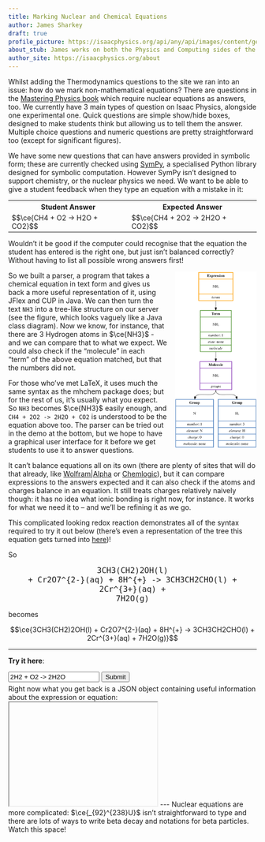 ```yaml
---
title: Marking Nuclear and Chemical Equations
author: James Sharkey
draft: true
profile_picture: https://isaacphysics.org/api/any/api/images/content/general_pages/about_us/photos/js.png
about_stub: James works on both the Physics and Computing sides of the Isaac Physics project, having previously worked on the Dynamics and Maths questions.
author_site: https://isaacphysics.org/about
---
```

Whilst adding the Thermodynamics questions to the site we ran into an issue: how do we mark non-mathematical equations? There are questions in the <a href="https://isaacphysics.org/book" target="_blank">Mastering Physics book</a> which require nuclear equations as answers, too. We currently have 3 main types of question on Isaac Physics, alongside one experimental one. Quick questions are simple show/hide boxes, designed to make students think but allowing us to tell them the answer. Multiple choice questions and numeric questions are pretty straightforward too (except for significant figures).

We have some new questions that can have answers provided in symbolic form; these are currently checked using <a href="http://www.sympy.org/en/index.html" target="_blank">SymPy</a>, a specialised Python library designed for symbolic computation. However SymPy isn’t designed to support chemistry, or the nuclear physics we need. We want to be able to give a student feedback when they type an equation with a mistake in it:

<table>
  <tr>
    <th>Student Answer</th>
    <th>Expected Answer</th>
  </tr>
  <tr>
    <td>$$\ce{CH4 + O2 -> H2O + CO2}$$</td>
    <td>$$\ce{CH4 + 2O2 -> 2H2O + CO2}$$</td>
  </tr>
</table>

Wouldn’t it be good if the computer could recognise that the equation the student has entered is the right one, but just isn’t balanced correctly? Without having to list all possible wrong answers first!

<img src="/images/simple_syntax_tree.svg" style="width:33%;float:right;margin-left:15px;">

So we built a parser, a program that takes a chemical equation in text form and gives us back a more useful representation of it, using JFlex and CUP in Java. We can then turn the text `NH3` into a tree-like structure on our server (see the figure, which looks vaguely like a Java class diagram). Now we know, for instance, that there are 3 Hydrogen atoms in $\ce{NH3}$ - and we can compare that to what we expect. We could also check if the “molecule” in each “term” of the above equation matched, but that the numbers did not.

For those who’ve met LaTeX, it uses much the same syntax as the mhchem package does; but for the rest of us, it’s usually what you expect. So `NH3` becomes $\ce{NH3}$ easily enough, and `CH4 + 2O2 -> 2H2O + CO2` is understood to be the equation above too. The parser can be tried out in the demo at the bottom, but we hope to have a graphical user interface for it before we get students to use it to answer questions.

It can’t balance equations all on its own (there are plenty of sites that will do that already, like <a href="https://www.wolframalpha.com/" target="_blank">Wolfram\|Alpha</a> or <a href="http://cs.mcgill.ca/~npaun/projects/chemlogic" target="_blank">Chemlogic</a>), but it can compare expressions to the answers expected and it can also check if the atoms and charges balance in an equation. It still treats charges relatively naively though: it has no idea what ionic bonding is right now, for instance. It works for what we need it to – and we’ll be refining it as we go.

This complicated looking redox reaction demonstrates all of the syntax required to try it out below (there’s even a representation of the tree this equation gets turned into <a href="/images/complex_syntax_tree.svg" target="_blank">here</a>)!

So

<code style="font-size: 1rem;display:block;text-align:center;">3CH3(CH2)2OH(l) + Cr2O7^{2-}(aq) + 8H^{+} -> 3CH3CH2CHO(l) + 2Cr^{3+}(aq) + 7H2O(g)</code>

becomes

$$\ce{3CH3(CH2)2OH(l) + Cr2O7^{2-}(aq) + 8H^{+} -> 3CH3CH2CHO(l) + 2Cr^{3+}(aq) + 7H2O(g)}$$

---
**Try it here**:
<form action="/container/labs-chemistry-checker/parse" method="post" target="result-frame" style="margin-bottom:5px;">
	<input name="test" type="text" value="2H2 + O2 -> 2H2O">
	<input type="submit">
</form>
Right now what you get back is a JSON object containing useful information about the expression or equation:
<iframe name="result-frame" style="height:15em;"> </iframe>
---
Nuclear equations are more complicated: $\ce{_{92}^{238}U}$ isn’t straightforward to type and there are lots of ways to write beta decay and notations for beta particles. Watch this space!
